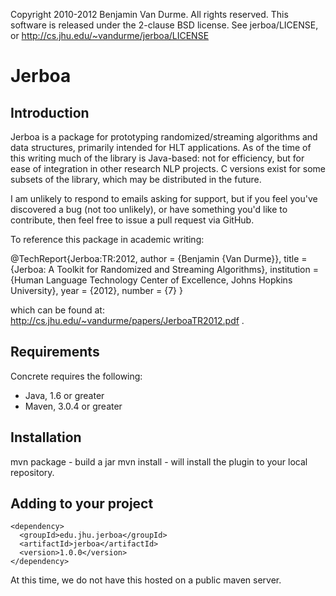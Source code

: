 Copyright 2010-2012 Benjamin Van Durme. All rights reserved.
This software is released under the 2-clause BSD license.
See jerboa/LICENSE, or http://cs.jhu.edu/~vandurme/jerboa/LICENSE

Jerboa
======

Introduction
------------

Jerboa is a package for prototyping randomized/streaming algorithms and data
structures, primarily intended for HLT applications. As of the time of this
writing much of the library is Java-based: not for efficiency, but for ease of
integration in other research NLP projects. C versions exist for some subsets of
the library, which may be distributed in the future.

I am unlikely to respond to emails asking for support, but if you feel you've
discovered a bug (not too unlikely), or have something you'd like to contribute,
then feel free to issue a pull request via GitHub.

To reference this package in academic writing:

   @TechReport{Jerboa:TR:2012,
	author =       {Benjamin {Van Durme}},
	title =        {Jerboa: A Toolkit for Randomized and Streaming Algorithms},
	institution =  {Human Language Technology Center of Excellence, Johns Hopkins University},
	year =         {2012},
	number =       {7}
	}

which can be found at: http://cs.jhu.edu/~vandurme/papers/JerboaTR2012.pdf .

Requirements
------------

Concrete requires the following:
* Java, 1.6 or greater
* Maven, 3.0.4 or greater

Installation
------------

mvn package - build a jar
mvn install - will install the plugin to your local repository.

Adding to your project
----------------------

    <dependency>
      <groupId>edu.jhu.jerboa</groupId>
      <artifactId>jerboa</artifactId>
      <version>1.0.0</version>
    </dependency>

At this time, we do not have this hosted on a public maven server. 

